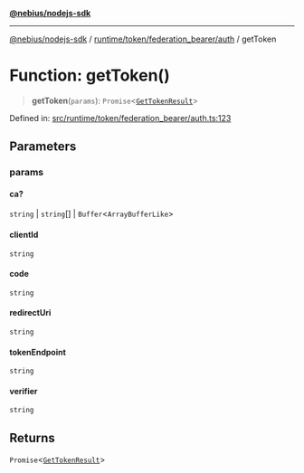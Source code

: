 [**@nebius/nodejs-sdk**](../../../../../README.md)

---

[@nebius/nodejs-sdk](../../../../../README.md) / [runtime/token/federation_bearer/auth](../README.md) / getToken

# Function: getToken()

> **getToken**(`params`): `Promise`\<[`GetTokenResult`](../interfaces/GetTokenResult.md)\>

Defined in: [src/runtime/token/federation_bearer/auth.ts:123](https://github.com/nebius/nodejs-sdk/blob/2ec552fb564ad8fdbf78c4eb6e73ce9101501e8a/src/runtime/token/federation_bearer/auth.ts#L123)

## Parameters

### params

#### ca?

`string` \| `string`[] \| `Buffer`\<`ArrayBufferLike`\>

#### clientId

`string`

#### code

`string`

#### redirectUri

`string`

#### tokenEndpoint

`string`

#### verifier

`string`

## Returns

`Promise`\<[`GetTokenResult`](../interfaces/GetTokenResult.md)\>
